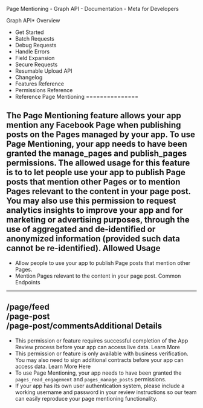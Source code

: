 
Page Mentioning - Graph API - Documentation - Meta for Developers










Graph API* Overview
* Get Started
* Batch Requests
* Debug Requests
* Handle Errors
* Field Expansion
* Secure Requests
* Resumable Upload API
* Changelog
* Features Reference
* Permissions Reference
* Reference
Page Mentioning
===============


 The **Page Mentioning** feature allows your app mention any Facebook Page when publishing posts on the Pages managed by your app. To use Page Mentioning, your app needs to have been granted the **manage\_pages** and **publish\_pages** permissions. The allowed usage for this feature is to to let people use your app to publish Page posts that mention other Pages or to mention Pages relevant to the content in your page post. You may also use this permission to request analytics insights to improve your app and for marketing or advertising purposes, through the use of aggregated and de-identified or anonymized information (provided such data cannot be re-identified). Allowed Usage
-------------


* Allow people to use your app to publish Page posts that mention other Pages.
* Mention Pages relevant to the content in your page post.
Common Endpoints
----------------


/page/feed  
/page-post  
/page-post/commentsAdditional Details
------------------


* This permission or feature requires successful completion of the App Review process before your app can access live data. Learn More
* This permission or feature is only available with business verification. You may also need to sign additional contracts before your app can access data. Learn More Here
* To use Page Mentioning, your app needs to have been granted the `pages_read_engagement` and `pages_manage_posts` permissions.
* If your app has its own user authentication system, please include a working username and password in your review instructions so our team can easily reproduce your page mentioning functionality.

































 
